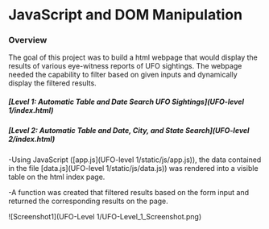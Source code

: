 # JavaScript and DOM Manipulation

### Overview

The goal of this project was to build a html webpage that would display the results of various eye-witness reports of UFO sightings.  The webpage needed the capability to filter based on given inputs and dynamically display the filtered results.

##### [Level 1: Automatic Table and Date Search UFO Sightings](UFO-level 1/index.html)

##### [Level 2: Automatic Table and Date, City, and State Search](UFO-level 2/index.html)

-Using JavaScript ([app.js](UFO-level 1/static/js/app.js)), the data contained in the file [data.js](UFO-level 1/static/js/data.js)) was rendered into a visible table on the html index page.

-A function was created that filtered results based on the form input and returned the corresponding results on the page.

![Screenshot1](UFO-Level 1/UFO-Level_1_Screenshot.png)